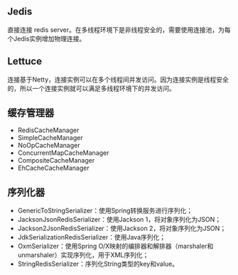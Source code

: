 ## Jedis

直接连接 redis server。在多线程环境下是非线程安全的，需要使用连接池，为每个Jedis实例增加物理连接。

## Lettuce

连接基于Netty，连接实例可以在多个线程间并发访问。因为连接实例是线程安全的，所以一个连接实例就可以满足多线程环境下的并发访问。



## 缓存管理器

- RedisCacheManager
- SimpleCacheManager
- NoOpCacheManager
- ConcurrentMapCacheManager
- CompositeCacheManager
- EhCacheCacheManager

## 序列化器

- GenericToStringSerializer：使用Spring转换服务进行序列化；
- JacksonJsonRedisSerializer：使用Jackson 1，将对象序列化为JSON；
- Jackson2JsonRedisSerializer：使用Jackson 2，将对象序列化为JSON；
- JdkSerializationRedisSerializer：使用Java序列化；
- OxmSerializer：使用Spring O/X映射的编排器和解排器（marshaler和unmarshaler）实现序列化，用于XML序列化；
- StringRedisSerializer：序列化String类型的key和value。